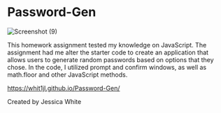 # Password-Gen

![Screenshot (9)](https://user-images.githubusercontent.com/82970208/122834642-91620b00-d2b4-11eb-85e2-18d542cb92bd.png)

This homework assignment tested my knowledge on JavaScript. The assignment had me alter the starter code to create an application that allows users to generate random passwords based on options that they chose. In the code, I utilized prompt and confirm windows, as well as math.floor and other JavaScript methods.

https://whit1jl.github.io/Password-Gen/

Created by Jessica White
